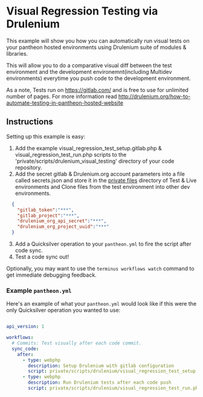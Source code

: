 # Visual Regression Testing via Drulenium #

This example will show you how you can automatically run visual tests on your pantheon hosted environments using Drulenium suite of modules & libraries. 

This will allow you to do a comparative visual diff between the test environment and the development environemnt(including Multidev environments) everytime you push code to the development environment.

As a note, Tests run on https://gitlab.com/ and is free to use for unlimited number of pages. For more information read http://drulenium.org/how-to-automate-testing-in-pantheon-hosted-website

## Instructions ##

Setting up this example is easy:

1. Add the example visual_regression_test_setup.gitlab.php & visual_regression_test_run.php scripts to the 'private/scripts/drulenium_visual_testing' directory of your code repository.
2. Add the secret gitlab & Drulenium.org account parameters into a file called secrets.json and store it in the [private files](https://pantheon.io/docs/articles/sites/private-files/) directory of Test & Live environments and Clone files from the test environment into other dev environments.

  ```json
    {  
	  "gitlab_token":"***",
	  "gitlab_project":"***",
	  "drulenium_org_api_secret":"***",
	  "drulenium_org_project_uuid":"***"
	}
  ```
  
3. Add a Quicksilver operation to your `pantheon.yml` to fire the script after code sync.
4. Test a code sync out!

Optionally, you may want to use the `terminus workflows watch` command to get immediate debugging feedback.

### Example `pantheon.yml` ###

Here's an example of what your `pantheon.yml` would look like if this were the only Quicksilver operation you wanted to use:

```yaml

api_version: 1

workflows:
  # Commits: Test visually after each code commit.
  sync_code:
    after:
      - type: webphp
        description: Setup Drulenium with gitlab configuration
        script: private/scripts/drulenium/visual_regression_test_setup.gitlab.php
      - type: webphp
        description: Run Drulenium tests after each code push
        script: private/scripts/drulenium/visual_regression_test_run.php

```

